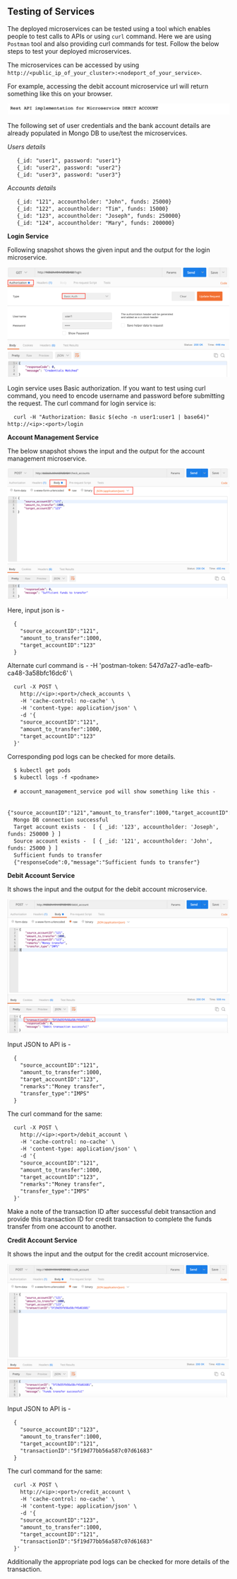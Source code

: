 ## Testing of Services

The deployed microservices can be tested using a tool which enables people to test calls to APIs or using `curl` command. Here we are using `Postman` tool and also providing curl commands for test. Follow the below steps to test your deployed microservices.

The microservices can be accessed by using `http://<public_ip_of_your_cluster>:<nodeport_of_your_service>`.

For example, accessing the debit account microservice url will return something like this on your browser.

![](images/debit_account_service_msg.png)

The following set of user credentials and the bank account details are already populated in Mongo DB to use/test the microservices.

*Users details*

```
   {_id: "user1", password: "user1"}
   {_id: "user2", password: "user2"}
   {_id: "user3", password: "user3"}
```

*Accounts details*

```
   {_id: "121", accountholder: "John", funds: 25000}
   {_id: "122", accountholder: "Tim", funds: 15000}
   {_id: "123", accountholder: "Joseph", funds: 250000}
   {_id: "124", accountholder: "Mary", funds: 200000}
```

**Login Service**

Following snapshot shows the given input and the output for the login microservice.

![](images/postman_loginservice.png)

Login service uses Basic authorization. If you want to test using curl command, you need to encode username and password before submitting the request.
The curl command for login service is:

```
  curl -H "Authorization: Basic $(echo -n user1:user1 | base64)" http://<ip>:<port>/login
```

**Account Management Service**

The below snapshot shows the input and the output for the account management microservice.

![](images/postman_accmgmtservice.png)

Here, input json is -
```
  {
    "source_accountID":"121",
    "amount_to_transfer":1000,
    "target_accountID":"123"
  }
```

Alternate curl command is - 
-H 'postman-token: 547d7a27-ad1e-eafb-ca48-3a58bfc16dc6' \
```
  curl -X POST \
    http://<ip>:<port>/check_accounts \
    -H 'cache-control: no-cache' \
    -H 'content-type: application/json' \
    -d '{
    "source_accountID":"121",
    "amount_to_transfer":1000,
    "target_accountID":"123"
  }'
```

Corresponding pod logs can be checked for more details.

```
  $ kubectl get pods
  $ kubectl logs -f <podname>
  
  # account_management_service pod will show something like this -

  {"source_accountID":"121","amount_to_transfer":1000,"target_accountID":"123"}
  Mongo DB connection successful
  Target account exists -  [ { _id: '123', accountholder: 'Joseph', funds: 250000 } ]
  Source account exists -  [ { _id: '121', accountholder: 'John', funds: 25000 } ]
  Sufficient funds to transfer
  {"responseCode":0,"message":"Sufficient funds to transfer"}
```

**Debit Account Service**

It shows the input and the output for the debit account microservice.

![](images/postman_debitaccservice.png)

Input JSON to API is -
```
  {
    "source_accountID":"121",
    "amount_to_transfer":1000,
    "target_accountID":"123",
    "remarks":"Money transfer",
    "transfer_type":"IMPS"
  }
```

The curl command for the same:
```
  curl -X POST \
    http://<ip>:<port>/debit_account \
    -H 'cache-control: no-cache' \
    -H 'content-type: application/json' \
    -d '{
    "source_accountID":"121",
    "amount_to_transfer":1000,
    "target_accountID":"123",
    "remarks":"Money transfer",
    "transfer_type":"IMPS"
  }'
```

Make a note of the transaction ID after successful debit transaction and provide this transaction ID for credit transaction to complete the funds transfer from one account to another.

**Credit Account Service**

It shows the input and the output for the credit account microservice.

![](images/postman_creditaccservice.png)

Input JSON to API is -
```
  {
	"source_accountID":"123",
	"amount_to_transfer":1000,
	"target_accountID":"121",
	"transactionID":"5f19d77bb56a587c07d61683"
  }
```

The curl command for the same:
```
  curl -X POST \
    http://<ip>:<port>/credit_account \
    -H 'cache-control: no-cache' \
    -H 'content-type: application/json' \
    -d '{
    "source_accountID":"123",
    "amount_to_transfer":1000,
    "target_accountID":"121",
    "transactionID":"5f19d77bb56a587c07d61683"
  }'
```


Additionally the appropriate pod logs can be checked for more details of the transaction.




